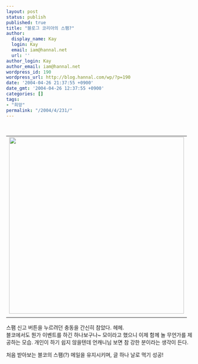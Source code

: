 ```yaml
---
layout: post
status: publish
published: true
title: "블로그 코리아의 스팸?"
author:
  display_name: Kay
  login: Kay
  email: iam@hannal.net
  url: ''
author_login: Kay
author_email: iam@hannal.net
wordpress_id: 190
wordpress_url: http://blog.hannal.com/wp/?p=190
date: '2004-04-26 21:37:55 +0900'
date_gmt: '2004-04-26 12:37:55 +0900'
categories: []
tags:
- "희망"
permalink: "/2004/4/231/"
---
```

<p><center><br />
<table>
<tr>
<td><center><img src="http://blog.hannal.com/tt-attach/0426/040426213517854424/094791.gif" width="473" height="479"></center></td>
</tr>
<tr>
<td class="centerphoto"> </td>
</tr>
</table>
<p></center></p>
<p>스팸 신고 버튼을 누르려던 충동을 간신히 참았다. 헤헤.<br />
블코에서도 뭔가 이벤트를 하긴 하나보구나~ 모이라고 했으니 이제 함께 놀 무언가를 제공하는 모습. 개인이 하기 쉽지 않을텐데 언캐니님 보면 참 강한 분이라는 생각이 든다.</p>
<p>처음 받아보는 블코의 스팸(?) 메일을 유지시키며, 글 하나 날로 먹기 성공!</p>
